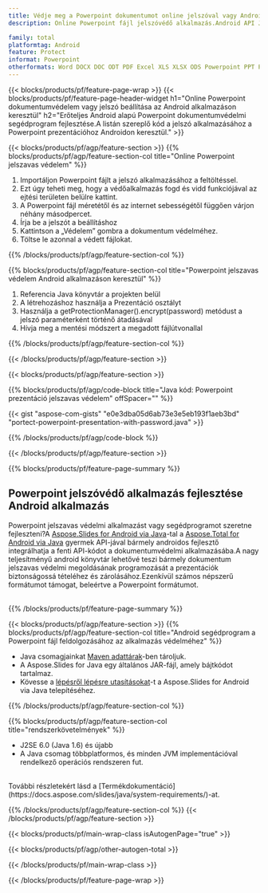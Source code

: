 ```yaml
---
title: Védje meg a Powerpoint dokumentumot online jelszóval vagy Android mobilalkalmazásokkal
description: Online Powerpoint fájl jelszóvédő alkalmazás.Android API Java kód jelszavas védelem alkalmazásához a Powerpoint prezentációkon.

family: total
platformtag: Android
feature: Protect
informat: Powerpoint
otherformats: Word DOCX DOC ODT PDF Excel XLS XLSX ODS Powerpoint PPT PPTX ODP
---
```

{{< blocks/products/pf/feature-page-wrap >}}
{{< blocks/products/pf/feature-page-header-widget h1="Online Powerpoint dokumentumvédelem vagy jelszó beállítása az Android alkalmazáson keresztül" h2="Erőteljes Android alapú Powerpoint dokumentumvédelmi segédprogram fejlesztése.A listán szereplő kód a jelszó alkalmazásához a Powerpoint prezentációhoz Androidon keresztül." >}}

{{< blocks/products/pf/agp/feature-section >}}
{{% blocks/products/pf/agp/feature-section-col title="Online Powerpoint jelszavas védelem" %}}

1. Importáljon Powerpoint fájlt a jelszó alkalmazásához a feltöltéssel.
1. Ezt úgy teheti meg, hogy a védőalkalmazás fogd és vidd funkciójával az ejtési területen belülre kattint.
1. A Powerpoint fájl méretétől és az internet sebességétől függően várjon néhány másodpercet.
1. Írja be a jelszót a beállításhoz
1. Kattintson a „Védelem” gombra a dokumentum védelméhez.
1. Töltse le azonnal a védett fájlokat.

{{% /blocks/products/pf/agp/feature-section-col %}}

{{% blocks/products/pf/agp/feature-section-col title="Powerpoint jelszavas védelem Android alkalmazáson keresztül" %}}

1. Referencia Java könyvtár a projekten belül
1. A létrehozáshoz használja a Prezentáció osztályt
1. Használja a getProtectionManager().encrypt(password) metódust a jelszó paraméterként történő átadásával
1. Hívja meg a mentési módszert a megadott fájlútvonallal

{{% /blocks/products/pf/agp/feature-section-col %}}

{{< /blocks/products/pf/agp/feature-section >}}

{{< blocks/products/pf/agp/feature-section >}}

{{% blocks/products/pf/agp/code-block title="Java kód: Powerpoint prezentáció jelszavas védelem" offSpacer="" %}}

{{< gist "aspose-com-gists" "e0e3dba05d6ab73e3e5eb193f1aeb3bd" "portect-powerpoint-presentation-with-password.java" >}}

{{% /blocks/products/pf/agp/code-block %}}

{{< /blocks/products/pf/agp/feature-section >}}

{{% blocks/products/pf/feature-page-summary %}}

<h2>Powerpoint jelszóvédő alkalmazás fejlesztése Android alkalmazás</h2>

Powerpoint jelszavas védelmi alkalmazást vagy segédprogramot szeretne fejleszteni?A [Aspose.Slides for Android via Java](https://products.aspose.com/slides/hu/android-java/)-tal a [Aspose.Total for Android via Java](https://products.aspose.com/total/hu/android-java/) gyermek API-jával bármely androidos fejlesztő integrálhatja a fenti API-kódot a dokumentumvédelmi alkalmazásába.A nagy teljesítményű android könyvtár lehetővé teszi bármely dokumentum jelszavas védelmi megoldásának programozását a prezentációk biztonságossá tételéhez és zárolásához.Ezenkívül számos népszerű formátumot támogat, beleértve a Powerpoint formátumot.<br /><br />

{{% /blocks/products/pf/feature-page-summary %}}

{{< blocks/products/pf/agp/feature-section >}}
{{% blocks/products/pf/agp/feature-section-col title="Android segédprogram a Powerpoint fájl feldolgozásához az alkalmazás védelméhez" %}}

- Java csomagjainkat [Maven adattárak](https://releases.aspose.com/java/repo/com/aspose/aspose-slides/)-ben tároljuk. 
- A Aspose.Slides for Java egy általános JAR-fájl, amely bájtkódot tartalmaz.
- Kövesse a [lépésről lépésre utasításokat](https://docs.aspose.com/slides/java/installation/#install-aspose-slides-for-java-from-maven-repository)-t a Aspose.Slides for Android via Java telepítéséhez.

{{% /blocks/products/pf/agp/feature-section-col %}}

{{% blocks/products/pf/agp/feature-section-col title="rendszerkövetelmények" %}}

- J2SE 6.0 (Java 1.6) és újabb
- A Java csomag többplatformos, és minden JVM implementációval rendelkező operációs rendszeren fut.

<br />
További részletekért lásd a [Termékdokumentáció](https://docs.aspose.com/slides/java/system-requirements/)-at.

{{% /blocks/products/pf/agp/feature-section-col %}}
{{< /blocks/products/pf/agp/feature-section >}}

{{< blocks/products/pf/main-wrap-class isAutogenPage="true" >}}

{{< blocks/products/pf/agp/other-autogen-total >}}

{{< /blocks/products/pf/main-wrap-class >}}

{{< /blocks/products/pf/feature-page-wrap >}}